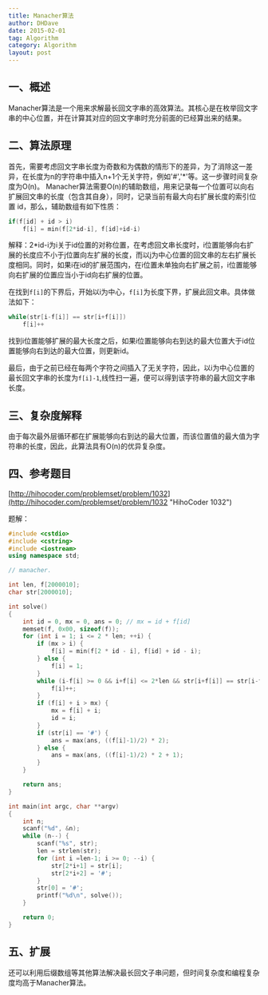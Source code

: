```yaml
---
title: Manacher算法
author: DHDave
date: 2015-02-01
tag: Algorithm
category: Algorithm
layout: post
---
```


## 一、概述

Manacher算法是一个用来求解最长回文字串的高效算法。其核心是在枚举回文字串的中心位置，并在计算其对应的回文字串时充分前面的已经算出来的结果。

## 二、算法原理

首先，需要考虑回文字串长度为奇数和为偶数的情形下的差异，为了消除这一差异，在长度为n的字符串中插入n+1个无关字符，例如'#','\*'等。这一步骤时间复杂度为O(n)。
Manacher算法需要O(n)的辅助数组，用来记录每一个位置可以向右扩展回文串的长度（包含其自身），同时，记录当前有最大向右扩展长度的索引位置 id，那么，辅助数组有如下性质：

<!--more-->

```cpp
if(f[id] + id > i)
    f[i] = min(f[2*id-i], f[id]+id-i)
```

解释：2\*id-i为i关于id位置的对称位置，在考虑回文串长度时，i位置能够向右扩展的长度应不小于j位置向左扩展的长度，而以j为中心位置的回文串的左右扩展长度相同。同时，如果i在id的扩展范围内，在i位置未单独向右扩展之前，i位置能够向右扩展的位置应当小于id向右扩展的位置。

在找到`f[i]`的下界后，开始以i为中心，`f[i]`为长度下界，扩展此回文串。具体做法如下：
    
```cpp
while(str[i-f[i]] == str[i+f[i]])
    f[i]++
```

找到i位置能够扩展的最大长度之后，如果i位置能够向右到达的最大位置大于id位置能够向右到达的最大位置，则更新id。

最后，由于之前已经在每两个字符之间插入了无关字符，因此，以i为中心位置的最长回文字串的长度为`f[i]-1`,线性扫一遍，便可以得到该字符串的最大回文字串长度。

## 三、复杂度解释

由于每次最外层循环都在扩展能够向右到达的最大位置，而该位置值的最大值为字符串的长度，因此，此算法具有O(n)的优异复杂度。

## 四、参考题目

[http://hihocoder.com/problemset/problem/1032](http://hihocoder.com/problemset/problem/1032 "HihoCoder 1032")

题解：

```cpp
#include <cstdio>
#include <cstring>
#include <iostream>
using namespace std;

// manacher.

int len, f[2000010];
char str[2000010];

int solve()
{
    int id = 0, mx = 0, ans = 0; // mx = id + f[id]
    memset(f, 0x00, sizeof(f));
    for (int i = 1; i <= 2 * len; ++i) {
        if (mx > i) {
            f[i] = min(f[2 * id - i], f[id] + id - i);
        } else {
            f[i] = 1;
        }
        while (i-f[i] >= 0 && i+f[i] <= 2*len && str[i+f[i]] == str[i-f[i]]) {
            f[i]++;
        }
        if (f[i] + i > mx) {
            mx = f[i] + i;
            id = i;
        }
        if (str[i] == '#') {
            ans = max(ans, ((f[i]-1)/2) * 2);
        } else {
            ans = max(ans, ((f[i]-1)/2) * 2 + 1);
        }
    }

    return ans;
}

int main(int argc, char **argv)
{
    int n;
    scanf("%d", &n);
    while (n--) {
        scanf("%s", str);
        len = strlen(str);
        for (int i =len-1; i >= 0; --i) {
            str[2*i+1] = str[i];
            str[2*i+2] = '#';
        }
        str[0] = '#';
        printf("%d\n", solve());
    }

    return 0;
}
```

## 五、扩展

还可以利用后缀数组等其他算法解决最长回文子串问题，但时间复杂度和编程复杂度均高于Manacher算法。




